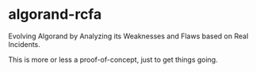 # algorand-rcfa
Evolving Algorand by Analyzing its Weaknesses and Flaws based on Real Incidents.

This is more or less a proof-of-concept, just to get things going.

